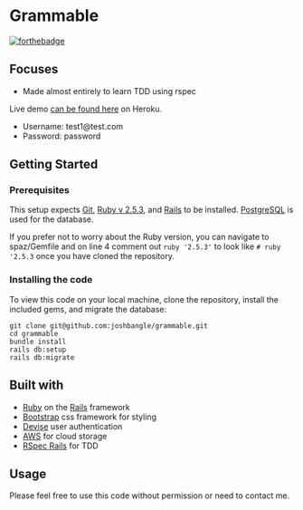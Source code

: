 # Grammable

[![forthebadge](https://forthebadge.com/images/badges/made-with-ruby.svg)](https://forthebadge.com)

  ## Focuses
  * Made almost entirely to learn TDD using rspec

Live demo [can be found here](https://grammable-josh-bangle.herokuapp.com/) on Heroku.

* Username: test1@test.<span></span>com
* Password: password

## Getting Started

### Prerequisites

This setup expects [Git](https://git-scm.com/downloads), [Ruby v 2.5.3](https://www.ruby-lang.org/en/documentation/installation/), and [Rails](https://gorails.com/setup/) to be installed. [PostgreSQL](https://www.postgresql.org/download/) is used for the database.

If you prefer not to worry about the Ruby version, you can navigate to spaz/Gemfile and on line 4 comment out `ruby '2.5.3'` to look like `# ruby '2.5.3` once you have cloned the repository.

### Installing the code

To view this code on your local machine, clone the repository, install the included gems, and migrate the database:
```
git clone git@github.com:joshbangle/grammable.git
cd grammable
bundle install
rails db:setup
rails db:migrate
```

## Built with

* [Ruby](https://www.ruby-lang.org/en/documentation/installation/) on the [Rails](https://gorails.com/setup/) framework
* [Bootstrap](https://getbootstrap.com/) css framework for styling
* [Devise](https://github.com/heartcombo/devise) user authentication
* [AWS](https://aws.amazon.com/) for cloud storage
* [RSpec Rails](https://github.com/rspec/rspec-rails) for TDD


## Usage
Please feel free to use this code without permission or need to contact me.   
